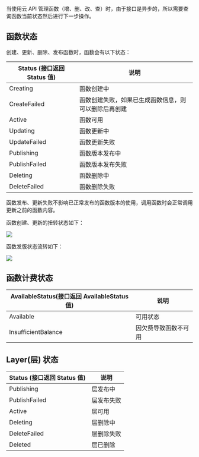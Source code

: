 

当使用云 API 管理函数（增、删、改、查）时，由于接口是异步的，所以需要查询函数当前状态然后进行下一步操作。

## 函数状态

创建、更新、删除、发布函数时，函数会有以下状态：

| Status (接口返回 Status 值) | 说明                                                 |
| --------------------------- | ---------------------------------------------------- |
| Creating                    | 函数创建中                                           |
| CreateFailed                | 函数创建失败，如果已生成函数信息，则可以删除后再创建 |
| Active                      | 函数可用                                             |
| Updating                    | 函数更新中                                           |
| UpdateFailed                | 函数更新失败                                         |
| Publishing                  | 函数版本发布中                                       |
| PublishFailed               | 函数版本发布失败                                     |
| Deleting                    | 函数删除中                                           |
| DeleteFailed                | 函数删除失败                                         |



函数发布、更新失败不影响已正常发布的函数版本的使用，调用函数时会正常调用更新之前的函数内容。

函数创建、更新的扭转状态如下：

![](./pic/1.png)



函数发版状态流转如下：

![](./pic/2.png)



## 函数计费状态

| AvailableStatus(接口返回 AvailableStatus 值) | 说明                 |
| -------------------------------------------- | -------------------- |
| Available                                    | 可用状态             |
| InsufficientBalance                          | 因欠费导致函数不可用 |



## Layer(层) 状态

| Status (接口返回 Status 值) | 说明       |
| --------------------------- | ---------- |
| Publishing                  | 层发布中   |
| PublishFailed               | 层发布失败 |
| Active                      | 层可用     |
| Deleting                    | 层删除中   |
| DeleteFailed                | 层删除失败 |
| Deleted                     | 层已删除   |

